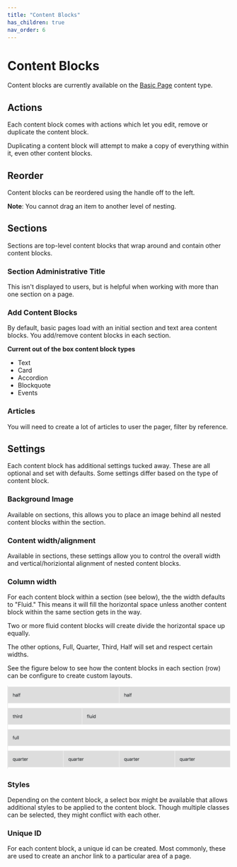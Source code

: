 ```yaml
---
title: "Content Blocks"
has_children: true
nav_order: 6
---
```


# Content Blocks

Content blocks are currently available on the [Basic Page](../page/index.md) content type.

## Actions

Each content block comes with actions which let you edit, remove or duplicate the content block.

Duplicating a content block will attempt to make a copy of everything within it, even other content blocks.

## Reorder
Content blocks can be reordered using the handle off to the left.

**Note**: You cannot drag an item to another level of nesting.

## Sections

Sections are top-level content blocks that wrap around and contain other content blocks.

### Section Administrative Title

 This isn't displayed to users, but is helpful when working with more than one section on a page.

### Add Content Blocks

By default, basic pages load with an initial section and text area content blocks. You add/remove content blocks in each section.

**Current out of the box content block types**

- Text
- Card
- Accordion
- Blockquote
- Events

### Articles

You will need to create a lot of articles to user the pager, filter by reference.

## Settings

Each content block has additional settings tucked away. These are all optional and set with defaults. Some settings differ based on the type of content block.

### Background Image

Available on sections, this allows you to place an image behind all nested content blocks within the section.

### Content width/alignment

Available in sections, these settings allow you to control the overall width and vertical/horiziontal alignment of nested content blocks.

### Column width

For each content block within a section (see below), the the width defaults to "Fluid." This means it will fill the horizontal space unless another content block within the same section gets in the way.

Two or more fluid content blocks will create divide the horizontal space up equally.

The other options, Full, Quarter, Third, Half will set and respect certain widths.

See the figure below to see how the content blocks in each section (row) can be configure to create custom layouts.

![Content Block Grid Illustration](assets/images/grid.png "Content Block Grid Illustration")

### Styles

Depending on the content block, a select box might be available that allows additional styles to be applied to the content block. Though multiple classes can be selected, they might conflict with each other.

### Unique ID

For each content block, a unique id can be created. Most commonly, these are used to create an anchor link to a particular area of a page.
